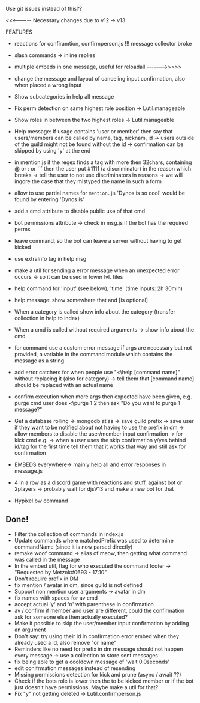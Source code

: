 Use git issues instead of this??

<<<----- Necessary changes due to v12 -> v13

FEATURES
- reactions for confiramtion, confirmperson.js !!! message collector broke
- slash commands
	-> inline replies
- multiple embeds in one message, useful for reloadall
------>>>>>

- change the message and layout of canceling input confirmation, also when placed a wrong input
- Show subcategories in help all message
- Fix perm detection on same highest role position -> Lutil.manageable
- Show roles in between the two highest roles -> Lutil.manageable
- Help message: If usage contains 'user or member' then say that users/members can be called by name, tag, nicknam, id -> users outside of the guild might not be found without the id
	-> confirmation can be skipped by using 'y' at the end
- in mention.js if the regex finds a tag with more then 32chars, containing @ or : or ``` then the user put #1111 (a discriminator) in the reason which breaks
	-> tell the user to not use discriminators in reasons
	-> we will ingore the case that they mistyped the name in such a form

- allow to use partial names for `mention.js` 'Dynos is so cool' would be found by entering 'Dynos is'
- add a cmd attribute to disable public use of that cmd
- bot permissions attribute -> check in msg.js if the bot has the required perms
- leave command, so the bot can leave a server without having to get kicked
- use extraInfo tag in help msg
- make a util for sending a error message when an unexpected error occurs -> so it can be used in lower lvl. files
- help command for 'input' (see below), 'time' (time inputs: 2h 30min)
- help message: show somewhere that <is required> and [is optional]
- When a category is called show info about the category (transfer collection in help to index)
- When a cmd is called without required arguments -> show info about the cmd
- for command use a custom error message if args are necessary but not provided, a variable in the command module which contains the message as a string
- add error catchers for when people use "<\help [command name]" without replacing it (also for category) -> tell them that [command name] should be replaced with an actual name
- confirm execution when more args then expected have been given, e.g. purge cmd
	user does <\purge 1 2 then ask "Do you want to purge 1 message?"

- Get a database rolling -> mongodb atlas
	-> save guild prefix
	-> save user if they want to be notified about not having to use the prefix in dm
	-> allow members to disable the user/member input confirmation -> for kick cmd e.g.
	-> when a user uses the skip confirmation y/yes behind id/tag for the first time tell them that it works that way and still ask for confirmation
- EMBEDS everywhere-> mainly help all and error responses in message.js
- 4 in a row as a discord game with reactions and stuff, against bot or 2players
 -> probably wait for djsV13 and make a new bot for that
- Hypixel bw command



<h2>Done!</h2>

- Filter the collection of commands in index.js
- Update commands where matchedPrefix was used to determine commandName (since it is now parsed directly)
- remake woof command -> alias of meow, then getting what command was called in the message
- In the embed util, flag for who executed the command footer -> "Requested by Metzok#0693 - 17:10"
- Don't require prefix in DM
- fix mention / avatar in dm, since guild is not defined
- Support non mention user arguments
	-> avatar in dm
- fix names with spaces for av cmd
- accept actual 'y' and 'n' with parenthese in confirmation
- av / confirm if member and user are different, could the confirmation ask for someone else then actually executed?
- Make it possible to skip the user/member input confirmation by adding an argument
- Don't say: try using their id in confirmation error embed when they already used a id, also remove "or name"
- Reminders like no need for prefix in dm message should not happen every message -> use a collection to store sent messages
- fix being able to get a cooldown message of 'wait 0.0seconds'
- edit conifrmation messages instead of resending
- Missing permissions detection for kick and prune (async / await ??)
- Check if the bots role is lower then the to be kicked member or if the bot just doesn't have permissions. Maybe make a util for that?
- Fix "y" not getting deleted -> Lutil.confirmperson.js